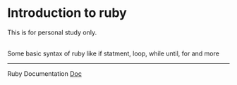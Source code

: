 # Introduction to ruby 

This is for personal study only.<br><br>

Some basic syntax of ruby like if statment, loop, while until, for and more

---

Ruby Documentation [Doc]("https://www.ruby-lang.org/pt/documentation/")
